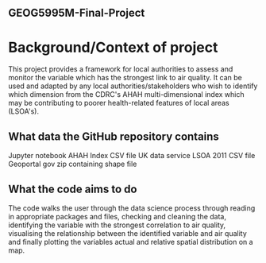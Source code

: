 ## GEOG5995M-Final-Project
# Background/Context of project
This project provides a framework for local authorities to assess and monitor the variable which has the strongest link to air quality. It can be used and adapted by any local authorities/stakeholders who wish to identify which dimension from the CDRC's AHAH multi-dimensional index which may be contributing to poorer health-related features of local areas (LSOA's).  

## What data the GitHub repository contains
Jupyter notebook
AHAH Index CSV file
UK data service LSOA 2011 CSV file
Geoportal gov zip containing shape file

## What the code aims to do
The code walks the user through the data science process through reading in appropriate packages and files, checking and cleaning the data, identifying the variable with the strongest correlation to air quality, visualising the relationship between the identified variable and air quality and finally plotting the variables actual and relative spatial distribution on a map.
